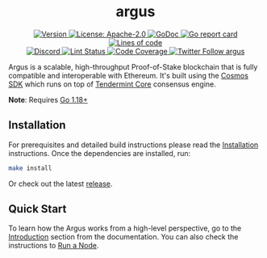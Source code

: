 <!--
parent:
  order: false
-->

<div align="center">
  <h1> argus </h1>
</div>

<div align="center">
  <a href="https://github.com/louisliu2048/argus/releases/latest">
    <img alt="Version" src="https://img.shields.io/github/tag/tharsis/argus.svg" />
  </a>
  <a href="https://github.com/louisliu2048/argus/blob/main/LICENSE">
    <img alt="License: Apache-2.0" src="https://img.shields.io/github/license/tharsis/argus.svg" />
  </a>
  <a href="https://pkg.go.dev/github.com/louisliu2048/argus">
    <img alt="GoDoc" src="https://godoc.org/github.com/louisliu2048/argus?status.svg" />
  </a>
  <a href="https://goreportcard.com/report/github.com/louisliu2048/argus">
    <img alt="Go report card" src="https://goreportcard.com/badge/github.com/louisliu2048/argus"/>
  </a>
  <a href="https://bestpractices.coreinfrastructure.org/projects/5018">
    <img alt="Lines of code" src="https://img.shields.io/tokei/lines/github/tharsis/argus">
  </a>
</div>
<div align="center">
  <a href="https://discord.gg/argus">
    <img alt="Discord" src="https://img.shields.io/discord/809048090249134080.svg" />
  </a>
  <a href="https://github.com/louisliu2048/argus/actions?query=branch%3Amain+workflow%3ALint">
    <img alt="Lint Status" src="https://github.com/louisliu2048/argus/actions/workflows/lint.yml/badge.svg?branch=main" />
  </a>
  <a href="https://codecov.io/gh/tharsis/argus">
    <img alt="Code Coverage" src="https://codecov.io/gh/tharsis/argus/branch/main/graph/badge.svg" />
  </a>
  <a href="https://twitter.com/ArgusOrg">
    <img alt="Twitter Follow argus" src="https://img.shields.io/twitter/follow/ArgusOrg"/>
  </a>
</div>

Argus is a scalable, high-throughput Proof-of-Stake blockchain that is fully compatible and
interoperable with Ethereum. It's built using the [Cosmos SDK](https://github.com/cosmos/cosmos-sdk/) which runs on top of [Tendermint Core](https://github.com/tendermint/tendermint) consensus engine.

**Note**: Requires [Go 1.18+](https://golang.org/dl/)

## Installation

For prerequisites and detailed build instructions please read the [Installation](https://argus.dev/validators/quickstart/installation.html) instructions. Once the dependencies are installed, run:

```bash
make install
```

Or check out the latest [release](https://github.com/louisliu2048/argus/releases).

## Quick Start

To learn how the Argus works from a high-level perspective, go to the [Introduction](https://argus.dev/about/intro/overview.html) section from the documentation. You can also check the instructions to [Run a Node](https://argus.dev/validators/quickstart/run_node.html).
